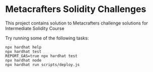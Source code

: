 # Metacrafters Solidity Challenges

This project contains solution to Metacrafters challenge solutions for Intermediate Solidity Course

Try running some of the following tasks:

```shell
npx hardhat help
npx hardhat test
REPORT_GAS=true npx hardhat test
npx hardhat node
npx hardhat run scripts/deploy.js
```
